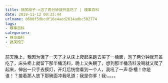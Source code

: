 ```yaml
---
title: 搞笑段子->泡了两分钟就开盖吃了 | 糗事百科
date: 2019-11-12 00:33:44
urlname: 0600f5dbcdf16e4aed2614adbc502774
tags: 
- 糗事百科
categories:
- 糗事百科
- 搞笑段子
---
```

前天晚上，我因为饿了一天了才从床上爬起来跑去买了一桶面，泡了两分钟就开盖吃了，床头柜上就留下那半桶汤料，晚上又失眠了，想到那半桶汤料没喝就又爬了起来，伸出一只手去摸灯，开灯后恍惚看到一个人，我吼了一声:卧槽！你是谁！？接着那人放下那碗面冲我吼道：我是你爹！我:。。。。


